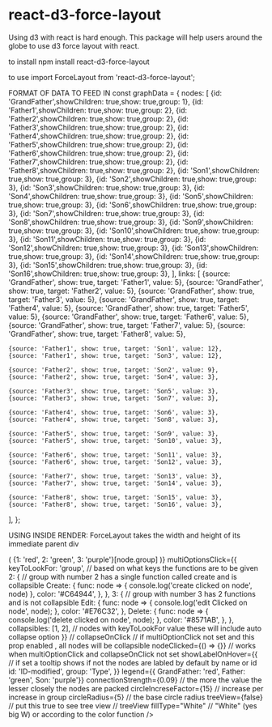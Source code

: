 # react-d3-force-layout
Using d3 with react is hard enough. This package will help users around the globe to use d3 force layout with react.

to install
npm install react-d3-force-layout

to use
import ForceLayout from 'react-d3-force-layout';

FORMAT OF DATA TO FEED IN
const graphData = {
  nodes: [
    {id: 'GrandFather',showChildren: true,show: true,group: 1},
    {id: 'Father1',showChildren: true,show: true,group: 2},
    {id: 'Father2',showChildren: true,show: true,group: 2},
    {id: 'Father3',showChildren: true,show: true,group: 2},
    {id: 'Father4',showChildren: true,show: true,group: 2},
    {id: 'Father5',showChildren: true,show: true,group: 2},
    {id: 'Father6',showChildren: true,show: true,group: 2},
    {id: 'Father7',showChildren: true,show: true,group: 2},
    {id: 'Father8',showChildren: true,show: true,group: 2},
    {id: 'Son1',showChildren: true,show: true,group: 3},
    {id: 'Son2',showChildren: true,show: true,group: 3},
    {id: 'Son3',showChildren: true,show: true,group: 3},
    {id: 'Son4',showChildren: true,show: true,group: 3},
    {id: 'Son5',showChildren: true,show: true,group: 3},
    {id: 'Son6',showChildren: true,show: true,group: 3},
    {id: 'Son7',showChildren: true,show: true,group: 3},
    {id: 'Son8',showChildren: true,show: true,group: 3},
    {id: 'Son9',showChildren: true,show: true,group: 3},
    {id: 'Son10',showChildren: true,show: true,group: 3},
    {id: 'Son11',showChildren: true,show: true,group: 3},
    {id: 'Son12',showChildren: true,show: true,group: 3},
    {id: 'Son13',showChildren: true,show: true,group: 3},
    {id: 'Son14',showChildren: true,show: true,group: 3},
    {id: 'Son15',showChildren: true,show: true,group: 3},
    {id: 'Son16',showChildren: true,show: true,group: 3},
  ],
  links: [
    {source: 'GrandFather', show: true, target: 'Father1', value: 5},
    {source: 'GrandFather', show: true, target: 'Father2', value: 5},
    {source: 'GrandFather', show: true, target: 'Father3', value: 5},
    {source: 'GrandFather', show: true, target: 'Father4', value: 5},
    {source: 'GrandFather', show: true, target: 'Father5', value: 5},
    {source: 'GrandFather', show: true, target: 'Father6', value: 5},
    {source: 'GrandFather', show: true, target: 'Father7', value: 5},
    {source: 'GrandFather', show: true, target: 'Father8', value: 5},

    {source: 'Father1', show: true, target: 'Son1', value: 12},
    {source: 'Father1', show: true, target: 'Son3', value: 12},

    {source: 'Father2', show: true, target: 'Son2', value: 9},
    {source: 'Father2', show: true, target: 'Son4', value: 3},

    {source: 'Father3', show: true, target: 'Son5', value: 3},
    {source: 'Father3', show: true, target: 'Son7', value: 3},

    {source: 'Father4', show: true, target: 'Son6', value: 3},
    {source: 'Father4', show: true, target: 'Son8', value: 3},

    {source: 'Father5', show: true, target: 'Son9', value: 3},
    {source: 'Father5', show: true, target: 'Son10', value: 3},

    {source: 'Father6', show: true, target: 'Son11', value: 3},
    {source: 'Father6', show: true, target: 'Son12', value: 3},

    {source: 'Father7', show: true, target: 'Son13', value: 3},
    {source: 'Father7', show: true, target: 'Son14', value: 3},

    {source: 'Father8', show: true, target: 'Son15', value: 3},
    {source: 'Father8', show: true, target: 'Son16', value: 3},
  ],
};

USING INSIDE RENDER:
ForceLayout takes the width and height of its immediate parent div
<div style={{boxShadow: '2px 2px 1px 2px', height: '90%', width: '100%', position: 'absolute'}}>
    <ForceLayout
    nodeLinkObject={JSON.parse(JSON.stringify(graphData))} // primary prop
    colorFunction={node => ( {1: 'red', 2: 'green', 3: 'purple'}[node.group] )}
    multiOptionsClick={{
        keyToLookFor: 'group', // based on what keys the functions are to be given
        2: { // group with number 2 has a single function called create and is collapsible
          Create: {
            func: node => {
              console.log('create clicked on node', node)
            },
            color: '#C64944',
          },
        },
        3: { // group with number 3 has 2 functions and is not collapsible
          Edit: {
            func: node => {
              console.log('edit Clicked on node', node);
            },
            color: '#E76C32',
          },
          Delete: {
            func: node => {
              console.log('delete clicked on node', node);
            },
            color: '#8571AB',
          },
        },
        collapsibles: [1, 2], // nodes with keyToLookFor value these will include auto collapse option
    }}
    // collapseOnClick // if multiOptionClick not set and this prop enabled , all nodes will be collapsible
    nodeClicked={() => {}} // works when multiOptionClick and collapseOnClick not set
    showLabelOnHover={{ // if set a tooltip shows if not the nodes are labled by default by name or id
        id: 'ID-modified',
        group: 'Type',
    }}
    legend={{ GrandFather: 'red', Father: 'green', Son: 'purple'}}
    connectionStrength={0.09} // the more the value the lesser closely the nodes are packed
    circleIncreseFactor={15} // increase per increase in group
    circleRadius={5} // the base circle radius
    treeView={false} // put this true to see tree view
    // treeView
    fillType="White" // "White" (yes big W) or according to the color function
    />  
</div>